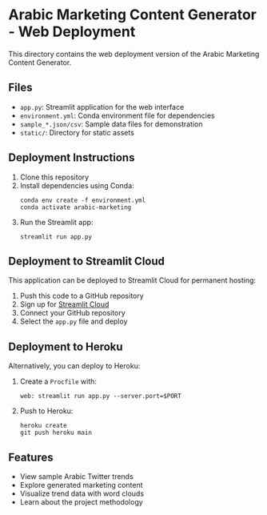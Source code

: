 # Arabic Marketing Content Generator - Web Deployment

This directory contains the web deployment version of the Arabic Marketing Content Generator.

## Files

- `app.py`: Streamlit application for the web interface
- `environment.yml`: Conda environment file for dependencies
- `sample_*.json/csv`: Sample data files for demonstration
- `static/`: Directory for static assets

## Deployment Instructions

1. Clone this repository
2. Install dependencies using Conda:
   ```
   conda env create -f environment.yml
   conda activate arabic-marketing
   ```
3. Run the Streamlit app:
   ```
   streamlit run app.py
   ```

## Deployment to Streamlit Cloud

This application can be deployed to Streamlit Cloud for permanent hosting:

1. Push this code to a GitHub repository
2. Sign up for [Streamlit Cloud](https://streamlit.io/cloud)
3. Connect your GitHub repository
4. Select the `app.py` file and deploy

## Deployment to Heroku

Alternatively, you can deploy to Heroku:

1. Create a `Procfile` with:
   ```
   web: streamlit run app.py --server.port=$PORT
   ```
2. Push to Heroku:
   ```
   heroku create
   git push heroku main
   ```

## Features

- View sample Arabic Twitter trends
- Explore generated marketing content
- Visualize trend data with word clouds
- Learn about the project methodology
